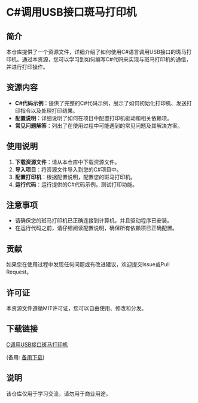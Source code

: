 # C#调用USB接口斑马打印机

## 简介
本仓库提供了一个资源文件，详细介绍了如何使用C#语言调用USB接口的斑马打印机。通过本资源，您可以学习到如何编写C#代码来实现与斑马打印机的通信，并进行打印操作。

## 资源内容
- **C#代码示例**：提供了完整的C#代码示例，展示了如何初始化打印机、发送打印指令以及处理打印结果。
- **配置说明**：详细说明了如何在项目中配置打印机驱动和相关依赖项。
- **常见问题解答**：列出了在使用过程中可能遇到的常见问题及其解决方案。

## 使用说明
1. **下载资源文件**：请从本仓库中下载资源文件。
2. **导入项目**：将资源文件导入到您的C#项目中。
3. **配置打印机**：根据配置说明，配置您的斑马打印机。
4. **运行代码**：运行提供的C#代码示例，测试打印功能。

## 注意事项
- 请确保您的斑马打印机已正确连接到计算机，并且驱动程序已安装。
- 在运行代码之前，请仔细阅读配置说明，确保所有依赖项已正确配置。

## 贡献
如果您在使用过程中发现任何问题或有改进建议，欢迎提交Issue或Pull Request。

## 许可证
本资源文件遵循MIT许可证，您可以自由使用、修改和分发。

## 下载链接
[C调用USB接口斑马打印机](https://pan.quark.cn/s/fcb20d44173a) 

(备用: [备用下载](https://pan.baidu.com/s/1C7y_95ES29gmo8xsW6n3yQ?pwd=1234))

## 说明

该仓库仅用于学习交流，请勿用于商业用途。
